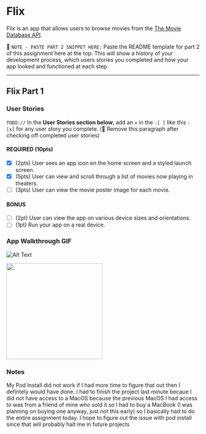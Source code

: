 # Flix

Flix is an app that allows users to browse movies from the [The Movie Database API](http://docs.themoviedb.apiary.io/#).

📝 `NOTE - PASTE PART 2 SNIPPET HERE:` Paste the README template for part 2 of this assignment here at the top. This will show a history of your development process, which users stories you completed and how your app looked and functioned at each step.

---

## Flix Part 1

### User Stories
`TODO://` In the **User Stories section below**, add an `x` in the `-[ ]` like this `- [x]` for any user story you complete. (🚫 Remove this paragraph after checking off completed user stories)

#### REQUIRED (10pts)
- [x] (2pts) User sees an app icon on the home screen and a styled launch screen.
- [x] (5pts) User can view and scroll through a list of movies now playing in theaters.
- [ ] (3pts) User can view the movie poster image for each movie.

#### BONUS
- [ ] (2pt) User can view the app on various device sizes and orientations.
- [ ] (1pt) Run your app on a real device.

### App Walkthrough GIF
![Alt Text](https://imgflip.com/gif/4wm7ga)

<img src="YOUR_GIF_URL_HERE" width=250><br>

### Notes
My Pod Install did not work if I had more time to figure that out then I defintely would have done. I had to finish the project last minute becaue I did not have access to a MacOS because the previous MacOS I had access to was from a friend of mine who sold it so I had to buy a MacBook (I was planning on buying one anyway, just not this early) so I basically had to do the entire assignment today. I hope to figure out the issue with pod install since that will probably halt me in future projects
